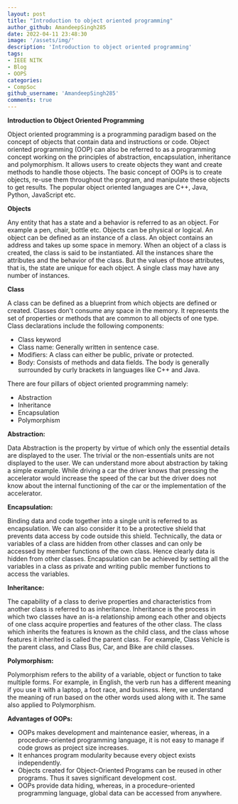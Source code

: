 ```yaml
---
layout: post
title: "Introduction to object oriented programming"
author_github: AmandeepSingh285
date: 2022-04-11 23:48:30
image: '/assets/img/'
description: 'Introduction to object oriented programming'
tags:
- IEEE NITK
- Blog
- OOPS
categories:
- CompSoc
github_username: 'AmandeepSingh285'
comments: true
---
```

**Introduction to Object Oriented Programming**

Object oriented programming is a programming paradigm based on the concept of objects that contain data and instructions or code. Object oriented programming (OOP) can also be referred to as a programming concept working on the principles of abstraction, encapsulation, inheritance and polymorphism. It allows users to create objects they want and create methods to handle those objects. The basic concept of OOPs is to create objects, re-use them throughout the program, and manipulate these objects to get results. The popular object oriented languages are C++, Java, Python, JavaScript etc. 

**Objects** 

Any entity that has a state and a behavior is referred to as an object. For example a pen, chair, bottle etc. Objects can be physical or logical. An object can be defined as an instance of a class. An object contains an address and takes up some space in memory. When an object of a class is created, the class is said to be instantiated. All the instances share the attributes and the behavior of the class. But the values of those attributes, that is, the state are unique for each object. A single class may have any number of instances. 

**Class**

A class can be defined as a blueprint from which objects are defined or created. Classes don't consume any space in the memory. It represents the set of properties or methods that are common to all objects of one type. Class declarations include the following components:

- Class keyword
- Class name: Generally written in sentence case. 
- Modifiers: A class can either be public, private or protected.
- Body: Consists of methods and data fields. The body is generally surrounded by curly brackets in languages like C++ and Java.  

There are four pillars of object oriented programming namely:

- Abstraction
- Inheritance
- Encapsulation
- Polymorphism

**Abstraction:**

Data Abstraction is the property by virtue of which only the essential details are displayed to the user. The trivial or the non-essentials units are not displayed to the user. We can understand more about abstraction by taking a simple example. While driving a car the driver knows that pressing the accelerator would increase the speed of the car but the driver does not know about the internal functioning of the car or the implementation of the accelerator. 

**Encapsulation:**

Binding data and code together into a single unit is referred to as encapsulation. We can also consider it to be a protective shield that prevents data access by code outside this shield. Technically, the data or variables of a class are hidden from other classes and can only be accessed by member functions of the own class. Hence clearly data is hidden from other classes. Encapsulation can be achieved by setting all the variables in a class as private and writing public member functions to access the variables. 

**Inheritance:**

The capability of a class to derive properties and characteristics from another class is referred to as inheritance. Inheritance is the process in which two classes have an is-a relationship among each other and objects of one class acquire properties and features of the other class. The class which inherits the features is known as the child class, and the class whose features it inherited is called the parent class.  For example, Class Vehicle is the parent class, and Class Bus, Car, and Bike are child classes.

**Polymorphism:**

Polymorphism refers to the ability of a variable, object or function to take multiple forms. For example, in English, the verb run has a different meaning if you use it with a laptop, a foot race, and business. Here, we understand the meaning of run based on the other words used along with it. The same also applied to Polymorphism.

**Advantages of OOPs:**




- OOPs makes development and maintenance easier, whereas, in a procedure-oriented programming language, it is not easy to manage if code grows as project size increases.
- It enhances program modularity because every object exists independently.
- Objects created for Object-Oriented Programs can be reused in other programs. Thus it saves significant development cost.
- OOPs provide data hiding, whereas, in a procedure-oriented programming language, global data can be accessed from anywhere.

